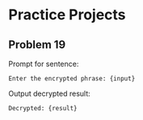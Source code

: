 # Practice Projects

## Problem 19

Prompt for sentence:

```plaintext
Enter the encrypted phrase: {input}
```

Output decrypted result:

```plaintext
Decrypted: {result}
```
